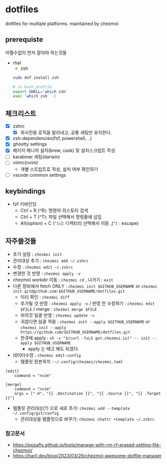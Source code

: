 # dotfiles
dotfiles for multiple platforms. maintained by chezmoi

## prerequiste

어쩔수없이 먼저 깔아야 하는것들

- rhel
  - zsh
  ```sh
  sudo dnf install zsh

  # in bash_profile
  export SHELL=`which zsh`
  exec `which zsh` -l
  ```

## 체크리스트

- [x] zshrc
  - [x] 회사전용 로직을 발라내고, 공통 세팅만 유지한다.
- [x] zsh-dependencies(fzf, powershell, ..)
- [x] ghostty settings
- [x] 패키지 매니저 설치(brew, cask) 및 설치스크립트 작성
- [ ] karabiner 세팅(darwin)
- [ ] vimrc(nvim)
  - 개별 스트립트로 작성, 설치 여부 확인하기
- [ ] vscode common settings

## keybindings

- fzf 키바인딩
  - Ctrl + R (^R): 명령어 히스토리 검색
  - Ctrl + T (^T): 파일 선택해서 명령줄에 삽입
  - Alt(option) + C (`^[c`): 디렉터리 선택해서 이동 ,(`^[` : escape)

## 자주쓸것들

- 초기 설정 : `chezmoi init`
- 관리대상 추가 : `chezmoi add ~/.zshrc`
- 수정 : `chezmoi edit ~/.zshrc`
- 변경한 것 반영 : `chezmoi apply -v`
- chezmoi workdir 이동 : `chezmoi cd` , 나가기 : `exit`
- 다른 장비에서 fetch ONLY : `chezmoi init $GITHUB_USERNAME` or  `chezmoi init git@github.com:$GITHUB_USERNAME/dotfiles.git`
  - 미리 확인 : `chezmoi diff`
  - 추가될 것 반영 : `chezmoi apply -v` / 반영 전 수정하기 : `chezmoi edit $FILE` / merge : `chezmoi merge $FILE`
  - 위의것 일괄 반영 : `chezmoi update -v`
  - 귀찮다면 일괄 적용 : `chezmoi init --apply $GITHUB_USERNAME` or `chezmoi init --apply https://github.com/$GITHUB_USERNAME/dotfiles.git`
  - 한큐에 apply : `sh -c "$(curl -fsLS get.chezmoi.io)" -- init --apply $GITHUB_USERNAME`
    - apply 는 떼고 해도 되겠다.
- 데이터수정 : `chezmoi edit-config`
  - 템플릿 원본위치 : `~/.config/chezmoi/chezmoi.toml`

```
[edit]
    command = "nvim"

[merge]
    command = "nvim"
    args = ["-d", "{{ .Destination }}", "{{ .Source }}", "{{ .Target }}"]
```

- 템플릿 관리대상(?) 으로 새로 추가: `chezmoi add --template ~/.config/git/config`
  - 관리대상을 템플릿으로 바꾸기: `chezmoi chattr +template ~/.zshrc`

### 참고문서

- https://pozafly.github.io/tools/manage-with-rm-rf-erased-setting-file-chezmoi/
- https://haril.dev/blog/2023/03/26/chezmoi-awesome-dotfile-manager

